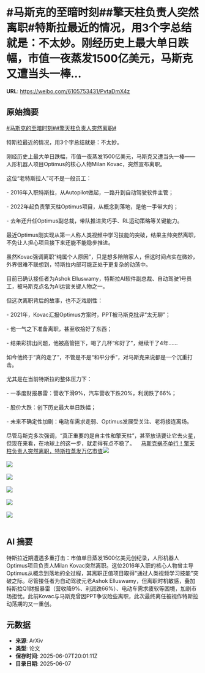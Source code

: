 # #马斯克的至暗时刻##擎天柱负责人突然离职#特斯拉最近的情况，用3个字总结就是：不太妙。刚经历史上最大单日跌幅，市值一夜蒸发1500亿美元，马斯克又遭当头一棒...

**URL**: https://weibo.com/6105753431/PvtaDmX4z

## 原始摘要

<a href="https://m.weibo.cn/search?containerid=231522type%3D1%26t%3D10%26q%3D%23%E9%A9%AC%E6%96%AF%E5%85%8B%E7%9A%84%E8%87%B3%E6%9A%97%E6%97%B6%E5%88%BB%23&amp;extparam=%23%E9%A9%AC%E6%96%AF%E5%85%8B%E7%9A%84%E8%87%B3%E6%9A%97%E6%97%B6%E5%88%BB%23" data-hide=""><span class="surl-text">#马斯克的至暗时刻#</span></a><a href="https://m.weibo.cn/search?containerid=231522type%3D1%26t%3D10%26q%3D%23%E6%93%8E%E5%A4%A9%E6%9F%B1%E8%B4%9F%E8%B4%A3%E4%BA%BA%E7%AA%81%E7%84%B6%E7%A6%BB%E8%81%8C%23&amp;extparam=%23%E6%93%8E%E5%A4%A9%E6%9F%B1%E8%B4%9F%E8%B4%A3%E4%BA%BA%E7%AA%81%E7%84%B6%E7%A6%BB%E8%81%8C%23" data-hide=""><span class="surl-text">#擎天柱负责人突然离职#</span></a><br><br>特斯拉最近的情况，用3个字总结就是：不太妙。<br><br>刚经历史上最大单日跌幅，市值一夜蒸发1500亿美元，马斯克又遭当头一棒——  <br>人形机器人项目Optimus的核心人物Milan Kovac，突然宣布离职。<br><br>这位“老特斯拉人”可不是一般员工：<br><br>- 2016年入职特斯拉，从Autopilot做起，一路升到自动驾驶软件主管；<br>    <br>- 2022年起负责擎天柱Optimus项目，从概念到落地，是他一手带大的；<br>    <br>- 去年还升任Optimus副总裁，带队推进灵巧手、RL运动策略等关键能力。<br>    <br>最近Optimus刚实现从第一人称人类视频中学习技能的突破，结果主帅突然离职，不免让人担心项目接下来还能不能稳步推进。<br><br>虽然Kovac强调离职“纯属个人原因”，只是想多陪陪家人，但这时间点实在微妙，  <br>外界很难不联想到，特斯拉内部可能正处于更复杂的动荡中。<br><br>目前已确认接任者为Ashok Elluswamy，特斯拉AI软件副总裁、自动驾驶1号员工，被马斯克点名为AI运营关键人物之一。<br><br>但这次离职背后的故事，也不乏戏剧性：<br><br>- 2021年，Kovac汇报Optimus方案时，PPT被马斯克批评“太无聊”；<br>    <br>- 他一气之下准备离职，甚至收拾好了东西；<br>    <br>- 结果彩排出问题，他被高管拦下，喝了几杯“和好了”，继续干了4年……<br>    <br>如今他终于“真的走了”，不管是不是“和平分手”，对马斯克来说都是一个沉重打击。<br><br>尤其是在当前特斯拉的整体压力下：<br><br>- 一季度财报暴雷：营收下滑9%，汽车营收下跌20%，利润跌了66%；<br>    <br>- 股价大跌：创下历史最大单日跌幅；<br>    <br>- 未来不确定性加剧：电动车需求走弱、Optimus发展受关注、老将接连离场。<br>    <br>尽管马斯克多次强调，“真正重要的是自主性和擎天柱”，甚至放话要让它去火星，但现在来看，在地球上的这一步，就走得有点不稳了。<a href="https://weibo.cn/sinaurl?u=https%3A%2F%2Fmp.weixin.qq.com%2Fs%2FUJnMiYsULvdEI0qHFwrc5A" data-hide=""><span class="url-icon"><img style="width: 1rem;height: 1rem" src="https://h5.sinaimg.cn/upload/2015/09/25/3/timeline_card_small_web_default.png" referrerpolicy="no-referrer"></span><span class="surl-text">马斯克祸不单行！擎天柱负责人突然离职，特斯拉蒸发万亿市值</span></a><img style="" src="https://tvax4.sinaimg.cn/large/006Fd7o3ly1i271zo1k0uj30bq08kdgi.jpg" referrerpolicy="no-referrer"><br><br><img style="" src="https://tvax4.sinaimg.cn/large/006Fd7o3ly1i271zo08jcg30fc054t9b.gif" referrerpolicy="no-referrer"><br><br><img style="" src="https://tvax1.sinaimg.cn/large/006Fd7o3ly1i271zo2femj30fc0fcjs3.jpg" referrerpolicy="no-referrer"><br><br><img style="" src="https://tvax1.sinaimg.cn/large/006Fd7o3ly1i271zo274lg30fc0cm75h.gif" referrerpolicy="no-referrer"><br><br><img style="" src="https://tvax2.sinaimg.cn/large/006Fd7o3ly1i271zo0kbfj30fd09owew.jpg" referrerpolicy="no-referrer"><br><br><img style="" src="https://tvax4.sinaimg.cn/large/006Fd7o3ly1i271zpun5dg30fc08k4qs.gif" referrerpolicy="no-referrer"><br><br>

## AI 摘要

特斯拉近期遭遇多重打击：市值单日蒸发1500亿美元创纪录，人形机器人Optimus项目负责人Milan Kovac突然离职。这位2016年入职的核心人物曾主导Optimus从概念到落地的全过程，其离职正值项目取得"通过人类视频学习技能"突破之际。尽管接任者为自动驾驶元老Ashok Elluswamy，但离职时机敏感，叠加特斯拉Q1财报暴雷（营收降9%、利润跌66%）、电动车需求疲软等困境，加剧市场担忧。此前Kovac与马斯克曾因PPT争议险些离职，此次最终离任被视作特斯拉动荡期的又一重创。

## 元数据

- **来源**: ArXiv
- **类型**: 论文
- **保存时间**: 2025-06-07T20:01:11Z
- **目录日期**: 2025-06-07
